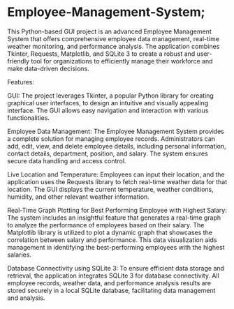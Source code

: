 # Employee-Management-System;

This Python-based GUI project is an advanced Employee Management System that offers comprehensive employee data management, real-time weather monitoring, and performance analysis. The application combines Tkinter, Requests, Matplotlib, and SQLite 3 to create a robust and user-friendly tool for organizations to efficiently manage their workforce and make data-driven decisions.

Features:

GUI: The project leverages Tkinter, a popular Python library for creating graphical user interfaces, to design an intuitive and visually appealing interface. The GUI allows easy navigation and interaction with various functionalities.

Employee Data Management: The Employee Management System provides a complete solution for managing employee records. Administrators can add, edit, view, and delete employee details, including personal information, contact details, department, position, and salary. The system ensures secure data handling and access control.

Live Location and Temperature: Employees can input their location, and the application uses the Requests library to fetch real-time weather data for that location. The GUI displays the current temperature, weather conditions, humidity, and other relevant weather information.

Real-Time Graph Plotting for Best Performing Employee with Highest Salary: The system includes an insightful feature that generates a real-time graph to analyze the performance of employees based on their salary. The Matplotlib library is utilized to plot a dynamic graph that showcases the correlation between salary and performance. This data visualization aids management in identifying the best-performing employees with the highest salaries.

Database Connectivity using SQLite 3: To ensure efficient data storage and retrieval, the application integrates SQLite 3 for database connectivity. All employee records, weather data, and performance analysis results are stored securely in a local SQLite database, facilitating data management and analysis.
